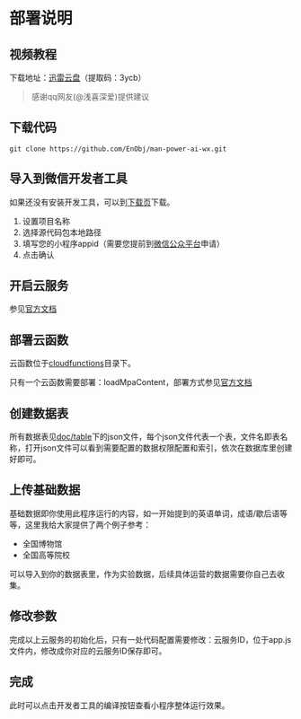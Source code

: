 # 部署说明

## 视频教程
下载地址：[迅雷云盘](https://pan.xunlei.com/s/VMtCAc1RLEbheV_M8GkIFKooA1)（提取码：3ycb）
> 感谢qq网友(@浅喜深爱)提供建议 

## 下载代码

```
git clone https://github.com/EnObj/man-power-ai-wx.git
```

## 导入到微信开发者工具

如果还没有安装开发工具，可以到[下载页](https://developers.weixin.qq.com/miniprogram/dev/devtools/download.html)下载。

1. 设置项目名称
2. 选择源代码包本地路径
3. 填写您的小程序appid（需要您提前到[微信公众平台](https://mp.weixin.qq.com)申请）
4. 点击确认

## 开启云服务

参见[官方文档](https://developers.weixin.qq.com/miniprogram/dev/wxcloud/basis/getting-started.html)

## 部署云函数

云函数位于[cloudfunctions]('./cloudfunctions')目录下。

只有一个云函数需要部署：loadMpaContent，部署方式参见[官方文档](https://developers.weixin.qq.com/miniprogram/dev/wxcloud/basis/getting-started.html)

## 创建数据表

所有数据表见[doc/table]('doc/table')下的json文件，每个json文件代表一个表，文件名即表名称，打开json文件可以看到需要配置的数据权限配置和索引，依次在数据库里创建好即可。

## 上传基础数据

基础数据即你使用此程序运行的内容，如一开始提到的英语单词，成语/歇后语等等，这里我给大家提供了两个例子参考：

- 全国博物馆
- 全国高等院校

可以导入到你的数据表里，作为实验数据，后续具体运营的数据需要你自己去收集。

## 修改参数

完成以上云服务的初始化后，只有一处代码配置需要修改：云服务ID，位于app.js文件内，修改成你对应的云服务ID保存即可。

## 完成

此时可以点击开发者工具的编译按钮查看小程序整体运行效果。